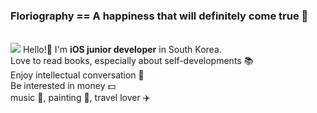 ### Floriography == A happiness that will definitely come true 🌼  
<br/>
<a href="https://velog.io/@marigold410" target="_blank"><img src="https://img.shields.io/badge/블로그-#20C997?style=flat&logo=velog&logoColor=#20C997"/></a>
Hello!👋 I'm <b>iOS junior developer</b> in South Korea.
<br/>
Love to read books, especially about self-developments 📚  
<br/>
Enjoy intellectual conversation 💬  
<br/>
Be interested in money 💵  
<br/>
music 🎹, painting 🎨, travel lover ✈️
